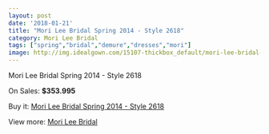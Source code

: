 ```yaml
---
layout: post
date: '2018-01-21'
title: "Mori Lee Bridal Spring 2014 - Style 2618"
category: Mori Lee Bridal
tags: ["spring","bridal","demure","dresses","mori"]
image: http://img.idealgown.com/15107-thickbox_default/mori-lee-bridal-spring-2014-style-2618.jpg
---
```

Mori Lee Bridal Spring 2014 - Style 2618

On Sales: **$353.995**
<a href="https://www.idealgown.com/en/mori-lee-bridal/6061-mori-lee-bridal-spring-2014-style-2618.html"><amp-img layout="responsive" width="600" height="600" src="//img.idealgown.com/15107-thickbox_default/mori-lee-bridal-spring-2014-style-2618.jpg" alt="Mori Lee Bridal Spring 2014 - Style 2618 0" /></a>
<a href="https://www.idealgown.com/en/mori-lee-bridal/6061-mori-lee-bridal-spring-2014-style-2618.html"><amp-img layout="responsive" width="600" height="600" src="//img.idealgown.com/15109-thickbox_default/mori-lee-bridal-spring-2014-style-2618.jpg" alt="Mori Lee Bridal Spring 2014 - Style 2618 1" /></a>
<a href="https://www.idealgown.com/en/mori-lee-bridal/6061-mori-lee-bridal-spring-2014-style-2618.html"><amp-img layout="responsive" width="600" height="600" src="//img.idealgown.com/15108-thickbox_default/mori-lee-bridal-spring-2014-style-2618.jpg" alt="Mori Lee Bridal Spring 2014 - Style 2618 2" /></a>

Buy it: [Mori Lee Bridal Spring 2014 - Style 2618](https://www.idealgown.com/en/mori-lee-bridal/6061-mori-lee-bridal-spring-2014-style-2618.html "Mori Lee Bridal Spring 2014 - Style 2618")

View more: [Mori Lee Bridal](https://www.idealgown.com/en/90-mori-lee-bridal "Mori Lee Bridal")